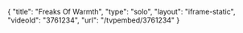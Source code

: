 {
    "title": "Freaks Of Warmth",
    "type": "solo",
    "layout": "iframe-static",
    "videoId": "3761234",
    "url": "\/tvpembed\/3761234"
}